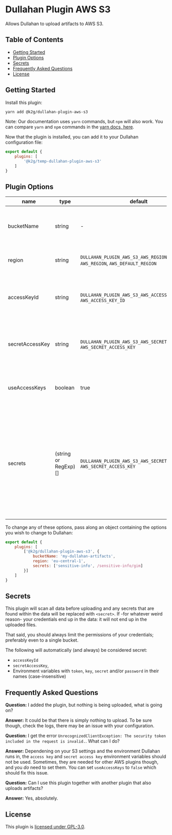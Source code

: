 # Dullahan Plugin AWS S3
Allows Dullahan to upload artifacts to AWS S3.

## Table of Contents
- [Getting Started](#getting-started)
- [Plugin Options](#plugin-options)
- [Secrets](#secrets)
- [Frequently Asked Questions](#frequently-asked-questions)
- [License](#license)

## Getting Started
Install this plugin:
```bash
yarn add @k2g/dullahan-plugin-aws-s3
```

Note: Our documentation uses `yarn` commands, but `npm` will also work. You can compare `yarn` and `npm` commands in the [yarn docs, here](https://yarnpkg.com/en/docs/migrating-from-npm#toc-cli-commands-comparison).

Now that the plugin is installed, you can add it to your Dullahan configuration file:
```js
export default {
    plugins: [
        '@k2g/temp-dullahan-plugin-aws-s3'
    ]
}
```

## Plugin Options
| name | type | default | description |
| --- | --- | --- | :--- |
| bucketName | string | - | The name of the bucket to upload everything to |
| region | string | `DULLAHAN_PLUGIN_AWS_S3_AWS_REGION`, `AWS_REGION`, `AWS_DEFAULT_REGION` | The region in which the bucket is located |
| accessKeyId | string | `DULLAHAN_PLUGIN_AWS_S3_AWS_ACCESS_KEY_ID`, `AWS_ACCESS_KEY_ID` | Security credentials for the account used to perform the uploads |
| secretAccessKey | string | `DULLAHAN_PLUGIN_AWS_S3_AWS_SECRET_ACCESS_KEY`, `AWS_SECRET_ACCESS_KEY` | Security credentials for the account used to perform the uploads |
| useAccessKeys | boolean | true | Whether or not the access keys should be used. |
| secrets | (string or RegExp)[] | `DULLAHAN_PLUGIN_AWS_S3_AWS_SECRET_ACCESS_KEY`, `AWS_SECRET_ACCESS_KEY` | An optional list of information that you want to be redacted before it is uploaded. Setting this option does not replace the secrets that Dullahan is able to determine at runtime. |

To change any of these options, pass along an object containing the options you wish to change to Dullahan:
```js
export default {
    plugins: [
        ['@k2g/dullahan-plugin-aws-s3', {
            bucketName: 'my-dullahan-artifacts',
            region: 'eu-central-1',
            secrets: ['sensitive-info', /sensitive-info/gim]
        }]
    ]
}
```

## Secrets
This plugin will scan all data before uploading and any secrets that are found within the data will be replaced with `<secret>`. If -for whatever weird reason- your credentials end up in the data: it will not end up in the uploaded files.

That said, you should always limit the permissions of your credentials; preferably even to a single bucket.

The following will automatically (and always) be considered secret:
* `accessKeyId`
* `secretAccessKey`,
* Environment variables with `token`, `key`, `secret` and/or `password` in their names (case-insensitive)

## Frequently Asked Questions
**Question:** I added the plugin, but nothing is being uploaded, what is going on?

**Answer:** It could be that there is simply nothing to upload. To be sure though, check the logs, there may be an issue with your configuration.

**Question:** I get the error `UnrecognizedClientException: The security token included in the request is invalid.`. What can I do?

**Answer:** Dependening on your S3 settings and the environment Dullahan runs in, the `access key` and `secret access key` environment variables should not be used. Sometimes, they are needed for other AWS plugins though, and you _do_ need to set them. You can set `useAccessKeys` to `false` which should fix this issue.

**Question:** Can I use this plugin together with another plugin that also uploads artifacts?

**Answer:** Yes, absolutely.

## License

This plugin is [licensed under GPL-3.0](./LICENSE).

